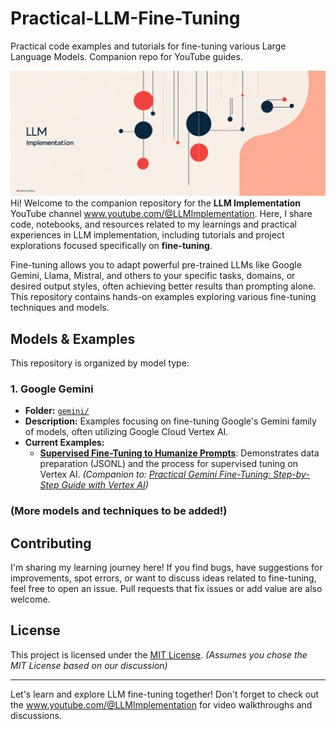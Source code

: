 # Practical-LLM-Fine-Tuning

Practical code examples and tutorials for fine-tuning various Large Language Models. Companion repo for YouTube guides.

[![LLM Implementation](./images/LLM-Implementation-Channel.png)](www.youtube.com/@LLMImplementation)
Hi! Welcome to the companion repository for the **LLM Implementation** YouTube channel www.youtube.com/@LLMImplementation. Here, I share code, notebooks, and resources related to my learnings and practical experiences in LLM implementation, including tutorials and project explorations focused specifically on **fine-tuning**.

Fine-tuning allows you to adapt powerful pre-trained LLMs like Google Gemini, Llama, Mistral, and others to your specific tasks, domains, or desired output styles, often achieving better results than prompting alone. This repository contains hands-on examples exploring various fine-tuning techniques and models.

## Models & Examples

This repository is organized by model type:

### 1. Google Gemini

* **Folder:** [`gemini/`](./gemini/)
* **Description:** Examples focusing on fine-tuning Google's Gemini family of models, often utilizing Google Cloud Vertex AI.
* **Current Examples:**
    * **[Supervised Fine-Tuning to Humanize Prompts](./gemini/supervised_humanizing_prompts/)**: Demonstrates data preparation (JSONL) and the process for supervised tuning on Vertex AI. *(Companion to: [Practical Gemini Fine-Tuning: Step-by-Step Guide with Vertex AI](https://youtu.be/MOaHlowhp8s))*

### (More models and techniques to be added!)


## Contributing

I'm sharing my learning journey here! If you find bugs, have suggestions for improvements, spot errors, or want to discuss ideas related to fine-tuning, feel free to open an issue. Pull requests that fix issues or add value are also welcome.

## License

This project is licensed under the [MIT License](./LICENSE). *(Assumes you chose the MIT License based on our discussion)*

---

Let's learn and explore LLM fine-tuning together! Don't forget to check out the www.youtube.com/@LLMImplementation for video walkthroughs and discussions.